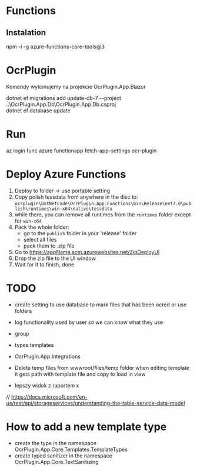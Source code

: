 # Functions

## Instalation

npm -i -g azure-functions-core-tools@3

# OcrPlugin 

Komendy wykonujemy na projekcie OcrPlugin.App.Blazor

dotnet ef migrations add update-db-7 --project ..\\OcrPlugin.App.Db\\OcrPlugin.App.Db.csproj \
dotnet ef database update

# Run
az login
func azure functionapp fetch-app-settings ocr-plugin

# Deploy Azure Functions

1. Deploy to folder -> use portable setting
1. Copy polish tessdata from anywhere in the disc to: `ocrplugin\DotNetCode\OcrPlugin.App.Functions\bin\Release\net7.0\publish\runtimes\win-x64\native\tessdata`
1. while there, you can remove all runtimes from the `runtimes` folder except for `win-x64`
1. Pack the whole folder:
    - go to the `publish` folder in your 'release' folder
    - select all files
    - pack them to .zip file
1. Go to https://appName.scm.azurewebsites.net/ZipDeployUI
1. Drop the zip file to the UI window
1. Wait for it to finish, done


# TODO

- create setting to use database to mark files that has been ocred or use folders 
- log functionality used by user so we can know what they use
- group 
- types templates
- OcrPlugin.App.Integrations
- Delete temp files from wwwroot/files/temp folder when editing template it gets path with template file and copy to load in view

- lepszy widok z raportem x



// https://docs.microsoft.com/en-us/rest/api/storageservices/understanding-the-table-service-data-model


# How to add a new template type 
- create the type in the namespace OcrPlugin.App.Core.Templates.TemplateTypes
- create typed sanitizer in the namespace OcrPlugin.App.Core.TextSanitizing